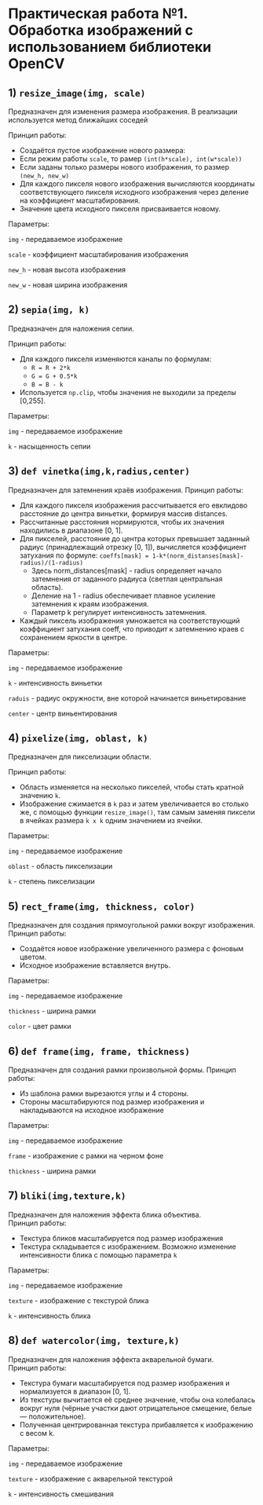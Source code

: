 # Практическая работа №1. Обработка изображений с использованием библиотеки OpenCV ##

## 1) `resize_image(img, scale)`

Предназначен для изменения размера изображения. В реализации используется метод ближайших соседей 

Принцип работы:

- Создаётся пустое изображение нового размера:
- Если режим работы `scale`, то рамер `(int(h*scale), int(w*scale))` 
- Если заданы только размеры нового изображения, то размер `(new_h, new_w)`
- Для каждого пикселя нового изображения вычисляются координаты соответствующего пикселя исходного изображения через деление на коэффициент масштабирования.
- Значение цвета исходного пикселя присваивается новому.

Параметры:

`img` - передаваемое изображение

`scale` - коэффициент масштабирования изображения

`new_h` - новая высота изображения

`new_w` - новая ширина изображения

 ## 2) `sepia(img, k)`

Предназначен для наложения сепии.    

Принцип работы:
- Для каждого пикселя изменяются каналы по формулам:
  - `R = R + 2*k`
  - `G = G + 0.5*k`
  - `B = B - k`
- Используется `np.clip`, чтобы значения не выходили за пределы [0,255].
    
Параметры:

`img` - передаваемое изображение

`k` - насыщенность сепии


## 3) `def vinetka(img,k,radius,center)`

Предназначен для затемнения краёв изображения.
Принцип работы:
- Для каждого пикселя изображения рассчитывается его евклидово расстояние до центра виньетки, формируя массив distances.
- Рассчитанные расстояния нормируются, чтобы их значения находились в диапазоне [0, 1].
- Для пикселей, расстояние до центра которых превышает заданный радиус (принадлежащий отрезку [0, 1]), вычисляется коэффициент затухания по формуле: `coeffs[mask] = 1-k*(norm_distanses[mask]-radius)/(1-radius)`
    - Здесь norm_distances[mask] - radius определяет начало затемнения от заданного радиуса (светлая центральная область).
    - Деление на 1 - radius обеспечивает плавное усиление затемнения к краям изображения.
    - Параметр k регулирует интенсивность затемнения.
 - Каждый пиксель изображения умножается на соответствующий коэффициент затухания coeff, что приводит к затемнению краев с сохранением яркости в центре.

Параметры:

`img` - передаваемое изображение

`k` - интенсивность виньетки

`raduis` - радиус окружности, вне которой начинается виньетирование

`center` - центр виньентирования

## 4) `pixelize(img, oblast, k)`

Предназначен для пикселизации области.

Принцип работы:
- Область изменяется на несколько пикселей, чтобы стать кратной значению `k`.
- Изображение сжимается в `k` раз и затем увеличивается во столько же, с помощью функции `resize_image()`, там самым заменяя пиксели в ячейках размера `k x k` одним значением из ячейки.
    
Параметры:

`img` - передаваемое изображение

`oblast` - область пикселизации

`k` - степень пикселизации 

## 5) `rect_frame(img, thickness, color)`

Предназначен для создания прямоугольной рамки вокруг изображения.
Принцип работы:
- Создаётся новое изображение увеличенного размера с фоновым цветом.
- Исходное изображение вставляется внутрь.  

Параметры:

`img` - передаваемое изображение

`thickness` - ширина рамки

`color` - цвет рамки

## 6) `def frame(img, frame, thickness)`

Предназначен для создания рамки произвольной формы.
Принцип работы:
- Из шаблона рамки вырезаются углы и 4 стороны.
- Стороны масштабируются под размер изображения и накладываются на исходное изображение

Параметры:

`img` - передаваемое изображение

`frame` - изображение с рамки на черном фоне

`thickness` - ширина рамки

## 7) `bliki(img,texture,k)`

Предназначен для наложения эффекта блика объектива.    
Принцип работы:
- Текстура бликов масштабируется под размер изображения
- Текстура складывается с изображением. Возможно изменение интенсивности блика с помощью параметра `k`

Параметры:

`img` - передаваемое изображение

`texture` - изображение с текстурой блика

`k` - интенсивность блика

## 8) `def watercolor(img, texture,k)`
Предназначен для наложения эффекта акварельной бумаги.    
Принцип работы:

- Текстура бумаги масштабируется под размер изображения и нормализуется в диапазон [0, 1].
- Из текстуры вычитается её среднее значение, чтобы она колебалась вокруг нуля (чёрные участки дают отрицательное смещение, белые — положительное).
- Полученная центрированная текстура прибавляется к изображению с весом k.

Параметры:

`img` - передаваемое изображение

`texture` - изображение с акварельной текстурой

`k` - интенсивность смешивания
